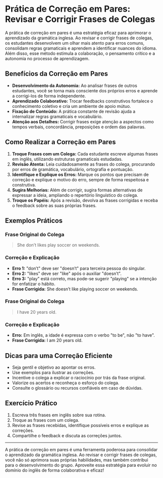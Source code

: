 
# Prática de Correção em Pares: Revisar e Corrigir Frases de Colegas

A prática de correção em pares é uma estratégia eficaz para aprimorar o aprendizado da gramática inglesa. Ao revisar e corrigir frases de colegas, os estudantes desenvolvem um olhar mais atento para erros comuns, consolidam regras gramaticais e aprendem a identificar nuances do idioma. Além disso, esse método estimula a colaboração, o pensamento crítico e a autonomia no processo de aprendizagem.

## Benefícios da Correção em Pares

- **Desenvolvimento da Autonomia:** Ao analisar frases de outros estudantes, você se torna mais consciente dos próprios erros e aprende a corrigi-los de forma independente.
- **Aprendizado Colaborativo:** Trocar feedbacks construtivos fortalece o conhecimento coletivo e cria um ambiente de apoio mútuo.
- **Fixação de Conteúdo:** A prática constante de revisão ajuda a internalizar regras gramaticais e vocabulário.
- **Atenção aos Detalhes:** Corrigir frases exige atenção a aspectos como tempos verbais, concordância, preposições e ordem das palavras.

## Como Realizar a Correção em Pares

1. **Troque Frases com um Colega:** Cada estudante escreve algumas frases em inglês, utilizando estruturas gramaticais estudadas.
2. **Revisão Atenta:** Leia cuidadosamente as frases do colega, procurando por erros de gramática, vocabulário, ortografia e pontuação.
3. **Identifique e Explique os Erros:** Marque os pontos que precisam de correção e explique o motivo do erro, sempre de forma respeitosa e construtiva.
4. **Sugira Melhorias:** Além de corrigir, sugira formas alternativas de expressar a ideia, ampliando o repertório linguístico do colega.
5. **Troque os Papéis:** Após a revisão, devolva as frases corrigidas e receba o feedback sobre as suas próprias frases.

## Exemplos Práticos

### Frase Original do Colega
> She don’t likes play soccer on weekends.

### Correção e Explicação
- **Erro 1:** "don’t" deve ser "doesn’t" para terceira pessoa do singular.
- **Erro 2:** "likes" deve ser "like" após o auxiliar "doesn’t".
- **Erro 3:** "play" está correto, mas pode-se sugerir "playing" se a intenção for enfatizar o hábito.
- **Frase Corrigida:** She doesn’t like playing soccer on weekends.

### Frase Original do Colega
> I have 20 years old.

### Correção e Explicação
- **Erro:** Em inglês, a idade é expressa com o verbo "to be", não "to have".
- **Frase Corrigida:** I am 20 years old.

## Dicas para uma Correção Eficiente

- Seja gentil e objetivo ao apontar os erros.
- Use exemplos para ilustrar as correções.
- Incentive o colega a explicar o raciocínio por trás da frase original.
- Valorize os acertos e reconheça o esforço do colega.
- Consulte o glossário ou recursos confiáveis em caso de dúvidas.

## Exercício Prático

1. Escreva três frases em inglês sobre sua rotina.
2. Troque as frases com um colega.
3. Revise as frases recebidas, identifique possíveis erros e explique as correções.
4. Compartilhe o feedback e discuta as correções juntos.

---

A prática de correção em pares é uma ferramenta poderosa para consolidar o aprendizado da gramática inglesa. Ao revisar e corrigir frases de colegas, você não só aprimora suas próprias habilidades, mas também contribui para o desenvolvimento do grupo. Aproveite essa estratégia para evoluir no domínio do inglês de forma colaborativa e eficaz!
```
